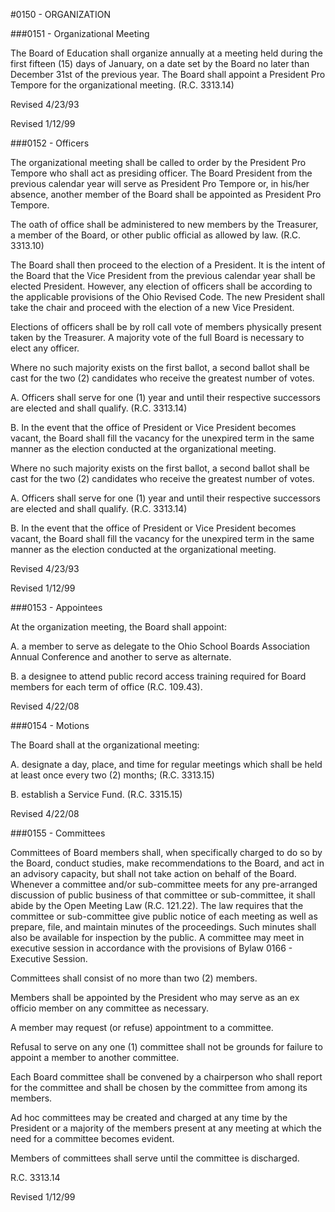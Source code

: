 <!-- Mirrored from www.neola.com/springboro-oh/search/policies/po0150.htm by HTTrack Website Copier/3.x [XR&CO'2013][, Sun, 09 Jun 2013 18:21:06 GMT -->
#0150 - ORGANIZATION
###0151 - Organizational Meeting
The Board of Education shall organize annually at a meeting held during the first fifteen (15) days of January, on a date set by the Board no later than December 31st of the previous year. The Board shall appoint a President Pro Tempore for the organizational meeting. (R.C. 3313.14)   
Revised 4/23/93   
Revised 1/12/99   
###0152 - Officers
The organizational meeting shall be called to order by the President Pro Tempore who shall act as presiding officer. The Board President from the previous calendar year will serve as President Pro Tempore or, in his/her absence, another member of the Board shall be appointed as President Pro Tempore.   
The oath of office shall be administered to new members by the Treasurer, a member of the Board, or other public official as allowed by law. (R.C. 3313.10)   
The Board shall then proceed to the election of a President. It is the intent of the Board that the Vice President from the previous calendar year shall be elected President. However, any election of officers shall be according to the applicable provisions of the Ohio Revised Code. The new President shall take the chair and proceed with the election of a new Vice President.   
Elections of officers shall be by roll call vote of members physically present taken by the Treasurer. A majority vote of the full Board is necessary to elect any officer.   
Where no such majority exists on the first ballot, a second ballot shall be cast for the two (2) candidates who receive the greatest number of votes.   
A. Officers shall serve for one (1) year and until their respective successors are elected and shall qualify. (R.C. 3313.14)   
B. In the event that the office of President or Vice President becomes vacant, the Board shall fill the vacancy for the unexpired term in the same manner as the election conducted at the organizational meeting.   
Where no such majority exists on the first ballot, a second ballot shall be cast for the two (2) candidates who receive the greatest number of votes.   
A. Officers shall serve for one (1) year and until their respective successors are elected and shall qualify. (R.C. 3313.14)   
B. In the event that the office of President or Vice President becomes vacant, the Board shall fill the vacancy for the unexpired term in the same manner as the election conducted at the organizational meeting.   
Revised 4/23/93   
Revised 1/12/99   
###0153 - Appointees
At the organization meeting, the Board shall appoint:   
A. a member to serve as delegate to the Ohio School Boards Association Annual Conference and another to serve as alternate.   
B. a designee to attend public record access training required for Board members for each term of office (R.C. 109.43).   
Revised 4/22/08   
###0154 - Motions
The Board shall at the organizational meeting:   
A. designate a day, place, and time for regular meetings which shall be held at least once every two (2) months; (R.C. 3313.15)   
B. establish a Service Fund. (R.C. 3315.15)   
Revised 4/22/08   
###0155 - Committees
Committees of Board members shall, when specifically charged to do so by the Board, conduct studies, make recommendations to the Board, and act in an advisory capacity, but shall not take action on behalf of the Board. Whenever a committee and/or sub-committee meets for any pre-arranged discussion of public business of that committee or sub-committee, it shall abide by the Open Meeting Law (R.C. 121.22). The law requires that the committee or sub-committee give public notice of each meeting as well as prepare, file, and maintain minutes of the proceedings. Such minutes shall also be available for inspection by the public. A committee may meet in executive session in accordance with the provisions of Bylaw 0166 - Executive Session.   
Committees shall consist of no more than two (2) members.   
Members shall be appointed by the President who may serve as an ex officio member on any committee as necessary.   
A member may request (or refuse) appointment to a committee.   
Refusal to serve on any one (1) committee shall not be grounds for failure to appoint a member to another committee.   
Each Board committee shall be convened by a chairperson who shall report for the committee and shall be chosen by the committee from among its members.   
Ad hoc committees may be created and charged at any time by the President or a majority of the members present at any meeting at which the need for a committee becomes evident.   
Members of committees shall serve until the committee is discharged.   
R.C. 3313.14   
Revised 1/12/99
